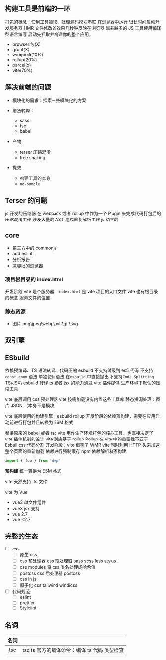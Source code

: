 ## 构建工具是前端的一环

打包的概念：使用工具抓取、处理源码模块串联 在浏览器中运行
很长时间启动开发服务器 HMR 文件修改的效果几秒钟反映在浏览器
越来越多的 JS 工具使用编译型语言编写
启动先抓取并构建你的整个应用，

- browserify(X)
- grunt(X)
- webpack(10%)
- rollup(20%)
- parcel(x)
- vite(70%)

## 解决前端的问题

- 模块化的需求：探索一些模块化的方案
- 语法转译：
  - sass
  - tsc
  - babel
- 产物

  - terser 压缩混淆
  - tree shaking

- 提效
  - 构建工具的本身
  - `no-bundle`



## Terser 的问题

js 开发的压缩器
在 webpack 或者 rollup 中作为一个 Plugin 来完成代码打包后的压缩混淆工作
涉及大量的 AST 造成重复解析工作
js 语言的

## core

- 第三方中的 commonjs
- add eslint
- 分析报告
- 兼容旧的浏览器

### 项目根目录的 index.html

开发阶段 vite 是个服务器，`index.html` 是 vite 项目的入口文件
vite 也有根目录的概念 服务文件的位置

### 静态资源

- 图片 png\jpeg\webp\avif\gif\svg

## 双引擎

## ESbuild

依赖预编译、TS 语法转译、代码压缩
esbuild 不支持降级到 es5 代码
不支持 `const enum` 语法 单独使用语法 在`esbuild` 中直接抛出
不支持`Code Splitting`
TS\JSX\ esbuild 转译 ts 或者 jsx 的能力通过 vite 插件提供
生产环境下默认的压缩工具

vite 底层调用 css 预处理器 vite 按需加载没有内置这些工具库
静态资源处理：图片 JSON （本身不是模块）

vite 底层使用的构建引擎：esbuild rollup
开发阶段的依赖预构建，需要在应用启动前进行打包并且转换为 ESM 格式

替换原来的 babel 或者 tsc
vite 用作生产环境打包的核心工具，也直接决定了 vite 插件机制的设计 vite 到底基于 rollup
Rollup 在 vite 中的重要性不亚于 Esbuil
css 代码分割
开发阶段：vite 借鉴了 WMR
vite 同时利用 HTTP 头来加速整个页面的重新加载
依赖进行强制缓存
npm 依赖解析和预构建

```js
import { foo } from 'dep'
```

**预构建** 统一转换为 ESM 格式

vite 天然支持 .ts 文件

vite 为 Vue

- vue3 单文件组件
- vue3 jsx 支持
- vue 2.7
- vue <2.7

## 完整的生态

- [ ] css
  - [ ] 原生 css
  - [ ] css 预处理器 css 预处理器 sass scss less stylus
  - [ ] css modules 将 css 类名处理成哈希值
  - [ ] postcss css 后处理器 postcss
  - [ ] css in js
  - [ ] 原子化 css tailwind windicss
- [ ] 代码规范
  - [ ] eslint
  - [ ] prettier
  - [ ] Stylelint

## 名词

| 名词 |                                              |
| :--: | :------------------------------------------: |
| tsc  | tsc ts 官方的编译命令：编译 ts 代码 类型检查 |
